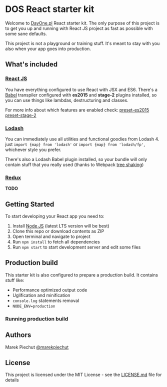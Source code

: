 # DOS React starter kit

Welcome to [DayOne.pl](http://dayone.pl) React starter kit.
The only purpose of this project is to get you up and running with React JS project as fast as possible with some sane defaults.

This project is not a playground or training stuff. It's meant to stay with you also when your app goes into production.

## What's included

### [React JS](https://facebook.github.io/react/)
You have everything configured to use React with JSX and ES6.
There's a [Babel](http://babeljs.io/) transpiler configured with **es2015** and **stage-2** plugins installed, so you can use things like lambdas, destructuring and classes.

For more info about which features are enabled check:
[preset-es2015](https://babeljs.io/docs/plugins/preset-es2015/)
[preset-stage-2](https://babeljs.io/docs/plugins/preset-stage-2/)

### [Lodash](https://lodash.com)
You can immediately use all utilities and functional goodies from Lodash 4.
just `import {map} from 'lodash'` or `import {map} from 'lodash/fp'`, whichever style you prefer.

There's also a Lodash Babel plugin installed, so your bundle will only contain stuff that you really used (thanks to Webpack [tree shaking](https://webpack.js.org/guides/tree-shaking/))

### [Redux](http://redux.js.org)
**TODO**


## Getting Started

To start developing your React app you need to:

1. Install [Node JS](http://nodejs.org) (latest LTS version will be best)
2. Clone this repo or download contents as ZIP
3. Open terminal and navigate to project
4. Run `npm install` to fetch all dependencies
5. Run `npm start` to start development server and edit some files

## Production build

This starter kit is also configured to prepare a production build. It contains stuff like:

* Performance optimized output code
* Uglification and minification
* `console.log` statements removal
* `NODE_ENV=production`

### Running production build


## Authors

Marek Piechut [@marekpiechut](http://twitter.com/@marekpiechut)

## License

This project is licensed under the MIT License - see the [LICENSE.md](LICENSE.md) file for details
